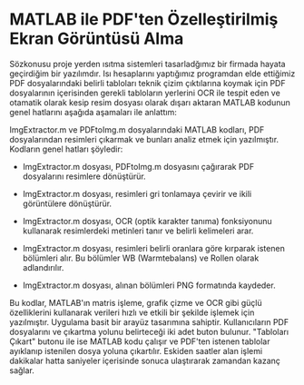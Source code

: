 # MATLAB ile PDF'ten Özelleştirilmiş Ekran Görüntüsü Alma

Sözkonusu proje yerden ısıtma sistemleri tasarladğımız bir firmada hayata geçirdiğim bir yazılımdır. Isı hesaplarını 
yaptığımız programdan elde ettiğimiz PDF dosyalarındaki belirli tabloları teknik çizim çıktılarına koymak için PDF dosyalarının 
içerisinden gerekli tabloların yerlerini OCR ile tespit eden ve otamatik olarak kesip resim dosyası olarak dışarı aktaran MATLAB kodunun 
genel hatlarını aşağıda aşamaları ile anlattım:

ImgExtractor.m ve PDFtoImg.m dosyalarındaki MATLAB kodları, PDF dosyalarından resimleri çıkarmak ve bunları analiz etmek için yazılmıştır. Kodların genel hatları şöyledir:

- ImgExtractor.m dosyası, PDFtoImg.m dosyasını çağırarak PDF dosyalarını resimlere dönüştürür.

- ImgExtractor.m dosyası, resimleri gri tonlamaya çevirir ve ikili görüntülere dönüştürür.

- ImgExtractor.m dosyası, OCR (optik karakter tanıma) fonksiyonunu kullanarak resimlerdeki metinleri tanır ve belirli kelimeleri arar.

- ImgExtractor.m dosyası, resimleri belirli oranlara göre kırparak istenen bölümleri alır. Bu bölümler WB (Warmtebalans) ve Rollen olarak adlandırılır.

- ImgExtractor.m dosyası, alınan bölümleri PNG formatında kaydeder.

Bu kodlar, MATLAB'ın matris işleme, grafik çizme ve OCR gibi güçlü özelliklerini kullanarak verileri 
hızlı ve etkili bir şekilde işlemek için yazılmıştır. Uygulama basit bir arayüz tasarımına sahiptir. Kullanıcıların PDF dosyalarını ve çıkartma yolunu belirteceği
iki adet buton bulunur. "Tabloları Çıkart" butonu ile ise MATLAB kodu çalışır ve PDF'ten istenen tablolar ayıklanıp istenilen dosya yoluna çıkartılır. Eskiden saatler alan işlemi dakikalar hatta saniyeler içerisinde sonuca ulaştırarak zamandan kazanç sağlar.